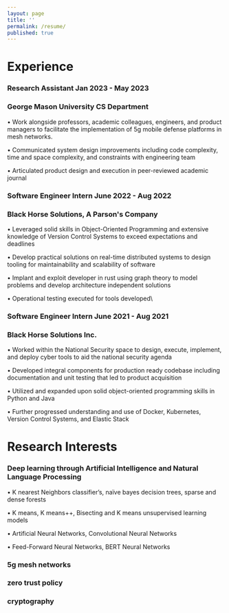 ```yaml
---
layout: page
title: ''
permalink: /resume/
published: true
---
```

# Experience


### Research Assistant 																	Jan 2023 - May 2023
### George Mason University CS Department

•  Work alongside professors, academic colleagues, engineers, and product managers to facilitate the 
implementation of 5g mobile defense platforms in mesh networks.

• Communicated system design improvements including code complexity, time and space complexity, and 
constraints with engineering team

• Articulated product design and execution in peer-reviewed academic journal

### Software Engineer Intern															June 2022 - Aug 2022
### Black Horse Solutions, A Parson's Company

• Leveraged solid skills in Object-Oriented Programming and extensive knowledge of Version Control Systems to exceed expectations and deadlines

• Develop practical solutions on real-time distributed systems to design tooling for maintainability and scalability of software

• Implant and exploit developer in rust using graph theory to model problems and develop architecture independent solutions

• Operational testing executed for tools developed\


### Software Engineer Intern															June 2021 - Aug 2021
### Black Horse Solutions Inc.

• Worked within the National Security space to design, execute, implement, and deploy cyber tools to aid the 
national security agenda

• Developed integral components for production ready codebase including documentation and unit testing that led to product acquisition

• Utilized and expanded upon solid object-oriented programming skills in Python and Java

• Further progressed understanding and use of Docker, Kubernetes, Version Control Systems, and Elastic Stack

# Research Interests

### Deep learning through Artificial Intelligence and Natural Language Processing

• K nearest Neighbors classifier’s, naïve bayes decision trees, sparse and dense forests
    
• K means, K means++, Bisecting and K means unsupervised learning models 
    
• Artificial Neural Networks, Convolutional Neural Networks
    
• Feed-Forward Neural Networks, BERT Neural Networks
   
### 5g mesh networks

### zero trust policy 

### cryptography 

